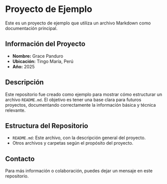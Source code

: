# Proyecto de Ejemplo

Este es un proyecto de ejemplo que utiliza un archivo Markdown como documentación principal.

## Información del Proyecto

- **Nombre:** Grace Panduro  
- **Ubicación:** Tingo María, Perú  
- **Año:** 2025

## Descripción

Este repositorio fue creado como ejemplo para mostrar cómo estructurar un archivo `README.md`. El objetivo es tener una base clara para futuros proyectos, documentando correctamente la información básica y técnica relevante.

## Estructura del Repositorio

- `README.md`: Este archivo, con la descripción general del proyecto.
- Otros archivos y carpetas según el propósito del proyecto.

## Contacto

Para más información o colaboración, puedes dejar un mensaje en este repositorio.

